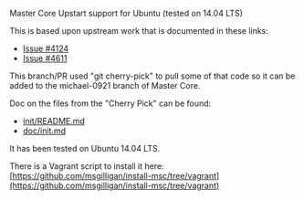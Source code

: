 Master Core Upstart support for Ubuntu (tested on 14.04 LTS)

This is based upon upstream work that is documented in these links:

* [Issue #4124](https://github.com/bitcoin/bitcoin/issues/4124)
* [Issue #4611](https://github.com/bitcoin/bitcoin/pull/4611)

This branch/PR used "git cherry-pick" to pull some of that code so it can be added to the michael-0921 branch of Master Core.

Doc on the files from the "Cherry Pick" can be found:

* [init/README.md](../init/README.md)
* [doc/init.md](../../doc/init.md)

It has been tested on Ubuntu 14.04 LTS.

There is a Vagrant script to install it here:
[https://github.com/msgilligan/install-msc/tree/vagrant](https://github.com/msgilligan/install-msc/tree/vagrant)


